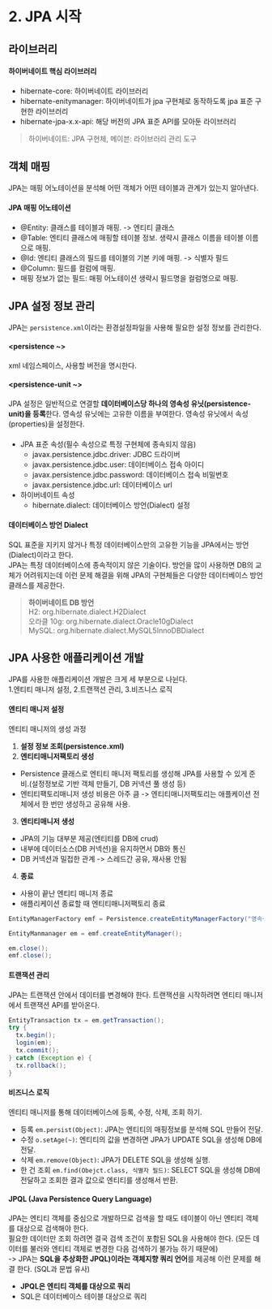 # 2. JPA 시작

## 라이브러리

#### 하이버네이트 핵심 라이브러리

- hibernate-core: 하이버네이트 라이브러리
- hibernate-enitymanager: 하이버네이트가 jpa 구현체로 동작하도록 jpa 표준 구현한 라이브러리
- hibernate-jpa-x.x-api: 해당 버전의 JPA 표준 API를 모아둔 라이브러리

> 하이버네이트: JPA 구현체, 메이븐: 라이브러리 관리 도구

## 객체 매핑

JPA는 매핑 어노테이션을 분석해 어떤 객체가 어떤 테이블과 관계가 있는지 알아낸다.

#### JPA 매핑 어노테이션

- @Entity: 클래스를 테이블과 매핑. -> 엔티티 클래스
- @Table: 엔티티 클래스에 매핑할 테이블 정보. 생략시 클래스 이름을 테이블 이름으로 매핑.
- @Id: 엔티티 클래스의 필드를 테이블의 기본 키에 매핑. -> 식별자 필드
- @Column: 필드를 컬럼에 매핑.
- 매핑 정보가 없는 필드: 매핑 어노테이션 생략시 필드명을 컬럼명으로 매핑.

## JPA 설정 정보 관리

JPA는 `persistence.xml`이라는 환경설정파일을 사용해 필요한 설정 정보를 관리한다.

#### <persistence ~>

xml 네임스페이스, 사용할 버전을 명시한다.

#### <persistence-unit ~>

JPA 설정은 일반적으로 연결할 **데이터베이스당 하나의 영속성 유닛(persistence-unit)을 등록**한다. 영속성 유닛에는 고유한 이름을 부여한다. 영속성 유닛에서 속성(properties)을 설정한다.

#### <protperties>

- JPA 표준 속성(필수 속성으로 특정 구현체에 종속되지 않음)
  - javax.persistence.jdbc.driver: JDBC 드라이버
  - javax.persistence.jdbc.user: 데이터베이스 접속 아이디
  - javax.persistence.jdbc.password: 데이터베이스 접속 비밀번호
  - javax.persistence.jdbc.url: 데이터베이스 url
- 하이버네이트 속성
  - hibernate.dialect: 데이터베이스 방언(Dialect) 설정

#### 데이터베이스 방언 Dialect

SQL 표준을 지키지 않거나 특정 데이터베이스만의 고유한 기능을 JPA에서는 방언(Dialect)이라고 한다.  
JPA는 특정 데이터베이스에 종속적이지 않은 기술이다. 방언을 많이 사용하면 DB의 교체가 어려워지는데 이런 문제 해결을 위해 JPA의 구현체들은 다양한 데이터베이스 방언 클래스를 제공한다.

> **하이버네이트 DB 방언**  
> H2: org.hibernate.dialect.H2Dialect  
> 오라클 10g: org.hibernate.dialect.Oracle10gDialect  
> MySQL: org.hibernate.dialect.MySQL5InnoDBDialect

## JPA 사용한 애플리케이션 개발

JPA를 사용한 애플리케이션 개발은 크게 세 부분으로 나뉜다.  
1.엔티티 매니저 설정, 2.트랜잭션 관리, 3.비즈니스 로직

#### 엔티티 매니저 설정

엔티티 매니저의 생성 과정

1. **설정 정보 조회(persistence.xml)**
2. **엔티티매니저팩토리 생성**

- Persistence 클래스로 엔티티 매니저 팩토리를 생성해 JPA를 사용할 수 있게 준비.(설정정보로 기반 객체 만들기, DB 커넥션 풀 생성 등)
- 엔티티팩토리매니저 생성 비용은 아주 큼 -> 엔티티매니저팩토리는 애플케이션 전체에서 한 번만 생성하고 공유해 사용.

3. **엔티티매니저 생성**

- JPA의 기능 대부분 제공(엔티티를 DB에 crud)
- 내부에 데이터소스(DB 커넥션)을 유지하면서 DB와 통신
- DB 커넥션과 밀접한 관계 -> 스레드간 공유, 재사용 안됨

4. **종료**

- 사용이 끝난 엔티티 매니저 종료
- 애플리케이션 종료할 때 엔티티매니저팩토리 종료

```JAVA
EntityManagerFactory emf = Persistence.createEntityManagerFactory("영속성유닛이름");

EntityManmanager em = emf.createEntityManager();

em.close();
emf.close();
```

#### 트랜잭션 관리

JPA는 트랜잭션 안에서 데이터를 변경해야 한다. 트랜잭션을 시작하려면 엔티티 매니저에서 트랜잭션 API를 받아온다.

```JAVA
EntityTransaction tx = em.getTransaction();
try {
  tx.begin();
  login(em);
  tx.commit();
} catch (Exception e) {
  tx.rollback();
}
```

#### 비즈니스 로직

엔티티 매니저를 통해 데이터베이스에 등록, 수정, 삭제, 조회 하기.

- 등록 `em.persist(Object)`: JPA는 엔티티의 매핑정보를 분석해 SQL 만들어 전달.
- 수정 `o.setAge(~)`: 엔티티의 값을 변경하면 JPA가 UPDATE SQL을 생성해 DB에 전달.
- 삭제 `em.remove(Object)`: JPA가 DELETE SQL을 생성해 실행.
- 한 건 조회 `em.find(Obejct.class, 식별자 필드)`: SELECT SQL을 생성해 DB에 전달하고 조회한 결과 값으로 엔티티를 생성해서 반환.

#### JPQL (Java Persistence Query Language)

JPA는 엔티티 객체를 중심으로 개발하므로 검색을 할 때도 테이블이 아닌 엔티티 객체를 대상으로 검색해야 한다.  
필요한 데이터만 조회 하려면 결국 검색 조건이 포함된 SQL을 사용해야 한다. (모든 데이터를 불러와 엔티티 객체로 변경한 다음 검색하기 불가능 하기 때문에)  
-> JPA는 **SQL을 추상화한 JPQL)이라는 객체지향 쿼리 언어**를 제공해 이런 문제를 해결 한다. (SQL과 문법 유사)

- **JPQL은 엔티티 객체를 대상으로 쿼리**
- SQL은 데이터베이스 테이블 대상으로 쿼리
